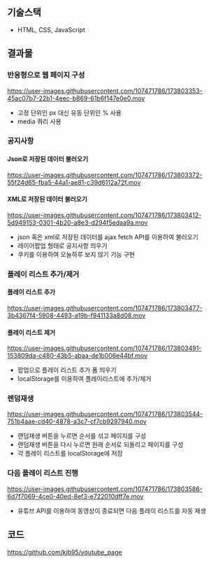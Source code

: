 ## 기술스택
- HTML, CSS, JavaScript

## 결과물
### 반응형으로 웹 페이지 구성
https://user-images.githubusercontent.com/107471786/173803353-45ac07b7-22b1-4eec-b869-61b6f147e0e0.mov
- 고정 단위인 px 대신 유동 단위인 % 사용
- media 쿼리 사용

### 공지사항
#### Json로 저장된 데이터 불러오기
https://user-images.githubusercontent.com/107471786/173803372-55f24d65-fba5-44a1-ae81-c39d6112a72f.mov
#### XML로 저장된 데이터 불러오기
https://user-images.githubusercontent.com/107471786/173803412-5d949153-0301-4b20-a8e3-d294f5edaa9a.mov
- json 혹은 xml로 저장된 데이터를 ajax fetch API를 이용하여 불러오기
- 레이어팝업 형태로 공지사항 띄우기
- 쿠키를 이용하여 오늘하루 보지 않기 기능 구현

### 플레이 리스트 추가/제거
#### 플레이 리스트 추가
https://user-images.githubusercontent.com/107471786/173803477-3b4367f4-5908-4493-a19b-f941133a8d08.mov
#### 플레이 리스트 제거
https://user-images.githubusercontent.com/107471786/173803491-153809da-c480-43b5-abaa-de1b006e44bf.mov
- 팝업으로 플레이 리스트 추가 폼 띄우기
- localStorage를 이용하여 플레이리스트에 추가/제거

### 랜덤재생
https://user-images.githubusercontent.com/107471786/173803544-751b4aae-cd40-4878-a3c7-cf7cb9297940.mov
- 랜덤재생 버튼을 누르면 순서를 섞고 페이지를 구성
- 랜덤재생 버튼을 다시 누르면 원래 순서로 되돌리고 페이지를 구성
- 각 플레이 리스트를 localStorage에 저장

### 다음 플레이 리스트 진행
https://user-images.githubusercontent.com/107471786/173803586-6d7f7069-4ce0-40ed-8ef3-e722010dff7e.mov
- 유튜브 API를 이용하여 동영상이 종료되면 다음 플레이 리스트를 자동 재생

## 코드
https://github.com/kjb95/youtube_page
